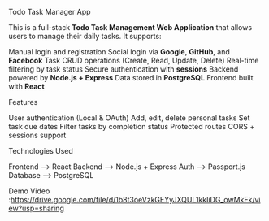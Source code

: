 Todo Task Manager App

This is a full-stack **Todo Task Management Web Application** that allows users to manage their daily tasks. It supports:

Manual login and registration
Social login via **Google**, **GitHub**, and **Facebook**
Task CRUD operations (Create, Read, Update, Delete)
Real-time filtering by task status
Secure authentication with **sessions**
Backend powered by **Node.js + Express**
Data stored in **PostgreSQL**
Frontend built with **React**

 Features

   User authentication (Local & OAuth)
   Add, edit, delete personal tasks
   Set task due dates
   Filter tasks by completion status
   Protected routes
   CORS + sessions support

Technologies Used

  Frontend   -->     React 
  Backend    -->     Node.js + Express
  Auth       -->     Passport.js
  Database   -->     PostgreSQL 


 Demo Video :https://drive.google.com/file/d/1b8t3oeVzkGEYyJXQUL1kkIiDG_owMkFk/view?usp=sharing


